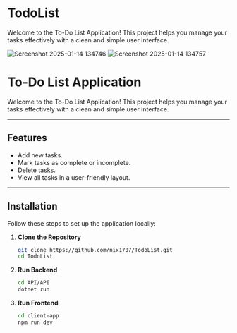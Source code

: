 # TodoList
Welcome to the To-Do List Application! This project helps you manage your tasks effectively with a clean and simple user interface.

![Screenshot 2025-01-14 134746](https://github.com/user-attachments/assets/a40b035c-edeb-428a-a0b0-17c1c8edfcb5)
![Screenshot 2025-01-14 134757](https://github.com/user-attachments/assets/e0314e3f-5c0d-408c-9c55-dacab5ae6683)


# To-Do List Application

Welcome to the To-Do List Application! This project helps you manage your tasks effectively with a clean and simple user interface.

---

## Features
- Add new tasks.
- Mark tasks as complete or incomplete.
- Delete tasks.
- View all tasks in a user-friendly layout.

---

## Installation

Follow these steps to set up the application locally:

1. **Clone the Repository**
   ```bash
   git clone https://github.com/nix1707/TodoList.git
   cd TodoList

2. **Run Backend**
   ```bash
   cd API/API
   dotnet run

2. **Run Frontend**
   ```bash
   cd client-app
   npm run dev
